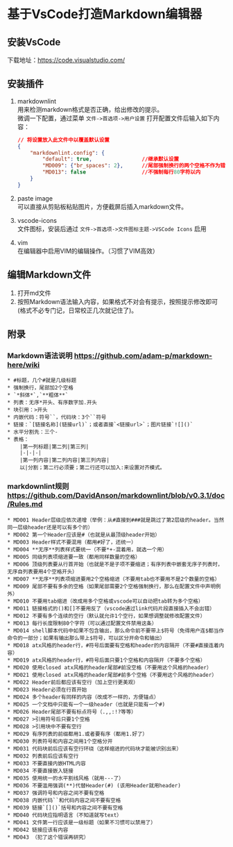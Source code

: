 # 基于VsCode打造Markdown编辑器

## 安装VsCode

下载地址：<https://code.visualstudio.com/>

## 安装插件

1. markdownlint  
    用来检测markdown格式是否正确，给出修改的提示。  
    微调一下配置，通过菜单 `文件->首选项->用户设置` 打开配置文件后输入如下内容：

    ```json
    // 将设置放入此文件中以覆盖默认设置
    {
        "markdownlint.config": {
            "default": true,                //继承默认设置
            "MD009": {"br_spaces": 2},      //尾部强制换行的两个空格不作为错误
            "MD013": false                  //不强制每行80字符以内
        }
    }
    ```

1. paste image  
    可以直接从剪贴板粘贴图片，方便截屏后插入markdown文件。
1. vscode-icons  
    文件图标，安装后通过 `文件->首选项->文件图标主题->VSCode Icons` 启用
1. vim  
    在编辑器中启用VIM的编辑操作。（习惯了VIM高效）

## 编辑Markdown文件

1. 打开md文件
1. 按照Markdown语法输入内容，如果格式不对会有提示，按照提示修改即可(格式不必专门记，日常校正几次就记住了)。

## 附录

### Markdown语法说明 <https://github.com/adam-p/markdown-here/wiki>

    * #标题，几个#就是几级标题
    * 强制换行，尾部加2个空格
    * `*斜体*`,`**粗体**`
    * 列表：无序*开头、有序数字加.开头
    * 块引用：>开头
    * 内嵌代码：符号``，代码块：3个``符号
    * 链接：`[链接名称](链接url)`；或者直接`<链接url>`；图片链接`![]()`
    * 水平分割先：三个-
    * 表格：
        |第一列标题|第二列|第三列|
        |-|-|-|
        |第一列内容|第二列内容|第三列内容|
        以|分割；第二行必须要；第二行还可以加入:来设置对齐模式。

### markdownlint规则 <https://github.com/DavidAnson/markdownlint/blob/v0.3.1/doc/Rules.md>

    * MD001 Header层级应依次递增（举例：从#直接到###就是跳过了第2层级的header。当然同一层级header还是可以有多个的）
    * MD002 第一个Header应该是#（也就是从最顶级header开始）
    * MD003 Header样式不要混用（都用#好了，还统一）
    * MD004 **无序**列表样式要统一（不要*+-混着用，就选一个用）
    * MD005 同级列表项缩进要一致（都用同样数量的空格）
    * MD006 顶级列表要从行首开始（也就是不是子项不要缩进；有序列表中嵌套无序子列表时，无序自列表要用4个空格开头）
    * MD007 **无序**列表项缩进要用2个空格缩进（不要用tab也不要用不是2个数量的空格）
    * MD009 尾部不要有多余的空格（如果尾部需要2个空格强制换行，那么在配置文件中声明例外）
    * MD010 不要用tab缩进（改成用多个空格或vscode可以自动把tab转为多个空格）
    * MD011 链接格式的()和[]不要用反了（vscode通过link代码片段直接插入不会出错）
    * MD012 不要有多个连续的空行（默认就允许1个空行，如果想调整就修改配置文件）
    * MD013 每行长度限制80个字符（可以通过配置文件禁用这条）
    * MD014 shell脚本代码中如果不包含输出，那么命令前不要带上$符号（免得用户连$都当作命令的一部分；如果有输出那么带上$符号，可以区分开命令和输出）
    * MD018 atx风格的header行，#符号后面要有空格和header的内容隔开（不要#直接连着内容）
    * MD019 atx风格的header行，#符号后面只要1个空格和内容隔开（不要多个空格）
    * MD020 使用closed atx风格的header尾部#前没空格（不要用这个风格的header）
    * MD021 使用closed atx风格的header尾部#前多个空格（不要用这个风格的header）
    * MD022 Header前后都应该有空行（加上空行更美观）
    * MD023 Header必须在行首开始
    * MD024 多个header有同样的内容（改成不一样的，方便锚点）
    * MD025 一个文档中只能有一个一级header（也就是只能有一个#)
    * MD026 Header尾部不要有标点符号（.,,:!?等等）
    * MD027 >引用符号后只要1个空格
    * MD028 >引用块中不要有空行
    * MD029 有序列表的前缀都用1.或者要有序（都用1.好了）
    * MD030 列表符号和内容之间用1个空格分开
    * MD031 代码块前后应该有空行环绕（这样缩进的代码块才能被识别出来）
    * MD032 列表前后应该有空行
    * MD033 不要直接内嵌HTML内容
    * MD034 不要直接嵌入链接
    * MD035 使用统一的水平割线风格（就用---了）
    * MD036 不要滥用强调(**)代替Header(#) (该用Header就用header)
    * MD037 强调符号和内容之间不要有空格
    * MD038 内嵌代码``和代码内容之间不要有空格
    * MD039 链接`[]()`括号和内容之间不要有空格
    * MD040 代码块应指明语言（不知道就写text）
    * MD041 文件第一行应该是一级标题（如果不习惯可以禁用了）
    * MD042 链接应该有内容
    * MD043 （犯了这个错误再研究）
